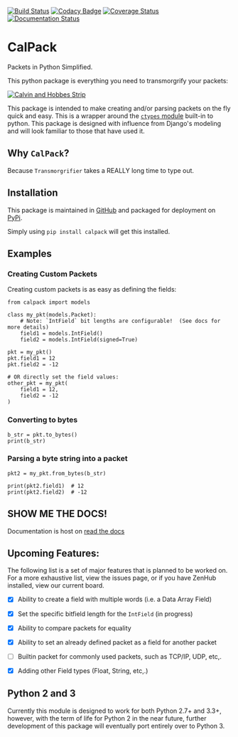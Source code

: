 [![Build Status](https://travis-ci.org/KronoSKoderS/CalPack.svg?branch=prod)](https://travis-ci.org/KronoSKoderS/CalPack)
[![Codacy Badge](https://api.codacy.com/project/badge/Grade/d9b9123821ad408aaf1bd09ba15bbe6c)](https://www.codacy.com/app/kronoskoders/CalPack?utm_source=github.com&amp;utm_medium=referral&amp;utm_content=KronoSKoderS/CalPack&amp;utm_campaign=Badge_Grade)
[![Coverage Status](https://coveralls.io/repos/github/KronoSKoderS/CalPack/badge.svg?branch=prod)](https://coveralls.io/github/KronoSKoderS/CalPack?branch=dev)
[![Documentation Status](https://readthedocs.org/projects/concorde/badge/?version=latest)](http://concorde.readthedocs.io/en/latest/?badge=latest)

# CalPack
Packets in Python Simplified.

This python package is everything you need to transmorgrify your packets:

[![Calvin and Hobbes Strip](http://assets.amuniversal.com/8d40c700deba01317193005056a9545d)](http://www.gocomics.com/calvinandhobbes/1987/03/23)

This package is intended to make creating and/or parsing packets on the fly quick and easy.  This is a wrapper around 
the [`ctypes` module](https://docs.python.org/dev/library/ctypes.html) built-in to python. This package is designed 
with influence from Django's modeling and will look familiar to those that have used it.

## Why `CalPack`?

Because `Transmorgrifier` takes a REALLY long time to type out.

## Installation

This package is maintained in [GitHub](https://github.com/KronoSKoderS/CalPack) and packaged for deployment on [PyPi](https://pypi.python.org/pypi/calpack).

Simply using `pip install calpack` will get this installed.
 
## Examples
### Creating Custom Packets

Creating custom packets is as easy as defining the fields:

    from calpack import models

    class my_pkt(models.Packet):
        # Note: `IntField` bit lengths are configurable!  (See docs for more details)
        field1 = models.IntField()
        field2 = models.IntField(signed=True)

    pkt = my_pkt()
    pkt.field1 = 12
    pkt.field2 = -12

    # OR directly set the field values:
    other_pkt = my_pkt(
        field1 = 12,
        field2 = -12
    )

### Converting to bytes

    b_str = pkt.to_bytes()
    print(b_str)

### Parsing a byte string into a packet

    pkt2 = my_pkt.from_bytes(b_str)

    print(pkt2.field1)  # 12
    print(pkt2.field2)  # -12

## SHOW ME THE DOCS!
Documentation is host on [read the docs](https://readthedocs.org/projects/concorde/)


## Upcoming Features:
The following list is a set of major features that is planned to be worked on.  For a more exhaustive list, view the
issues page, or if you have ZenHub installed, view our current board. 

- [x] Ability to create a field with multiple words (i.e. a Data Array Field)
- [x] Set the specific bitfield length for the `IntField` (in progress)
- [x] Ability to compare packets for equality
- [x] Ability to set an already defined packet as a field for another packet
- [ ] Builtin packet for commonly used packets, such as TCP/IP, UDP, etc,.
- [x] Adding other Field types (Float, String, etc,.)


## Python 2 and 3
Currently this module is designed to work for both Python 2.7+ and 3.3+, however, with the term of life for Python 2 in the 
near future, further development of this package will eventually port entirely over to Python 3.
